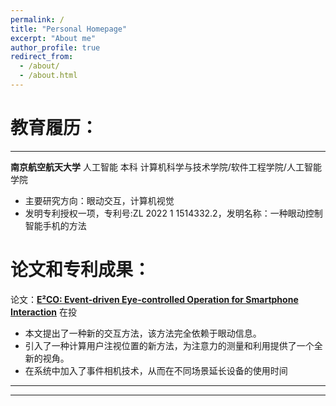 ```yaml
---
permalink: /
title: "Personal Homepage"
excerpt: "About me"
author_profile: true
redirect_from: 
  - /about/
  - /about.html
---
```


# 教育履历：

------

**南京航空航天大学**
人工智能 本科 计算机科学与技术学院/软件工程学院/人工智能学院

- 主要研究方向：眼动交互，计算机视觉
- 发明专利授权一项，专利号:ZL 2022 1 1514332.2，发明名称：一种眼动控制智能手机的方法

# 论文和专利成果：

论文：[**E²CO: Event-driven Eye-controlled Operation for Smartphone Interaction**](../project_pages/E2CO.html) 在投 

- 本文提出了一种新的交互方法，该方法完全依赖于眼动信息。
- 引入了一种计算用户注视位置的新方法，为注意力的测量和利用提供了一个全新的视角。
- 在系统中加入了事件相机技术，从而在不同场景延长设备的使用时间

------

------

